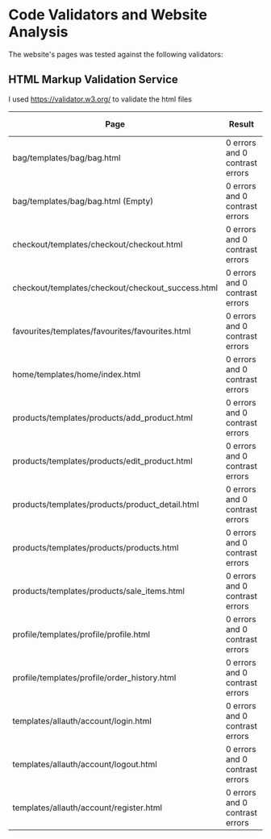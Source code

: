 # Code Validators and Website Analysis
The website's pages was tested against the following validators:

## HTML Markup Validation Service
I used https://validator.w3.org/ to validate the html files

Page | Result | Test Detail/Screenshot
------------ | ------------- | -------------
bag/templates/bag/bag.html  | 0 errors and 0 contrast errors| [Results]() 
bag/templates/bag/bag.html (Empty)  | 0 errors and 0 contrast errors| [Results]() 
checkout/templates/checkout/checkout.html | 0 errors and 0 contrast errors| [Results]()  
checkout/templates/checkout/checkout_success.html | 0 errors and 0 contrast errors| [Results]()  
favourites/templates/favourites/favourites.html | 0 errors and 0 contrast errors| [Results]()  
home/templates/home/index.html | 0 errors and 0 contrast errors| [Results]()
products/templates/products/add_product.html | 0 errors and 0 contrast errors| [Results]()
products/templates/products/edit_product.html | 0 errors and 0 contrast errors| [Results]()  
products/templates/products/product_detail.html | 0 errors and 0 contrast errors| [Results]() 
products/templates/products/products.html | 0 errors and 0 contrast errors| [Results]()   
products/templates/products/sale_items.html | 0 errors and 0 contrast errors| [Results]()     
profile/templates/profile/profile.html | 0 errors and 0 contrast errors| [Results]()  
profile/templates/profile/order_history.html | 0 errors and 0 contrast errors| [Results]()  
templates/allauth/account/login.html | 0 errors and 0 contrast errors| [Results]()
templates/allauth/account/logout.html | 0 errors and 0 contrast errors| [Results]()
templates/allauth/account/register.html | 0 errors and 0 contrast errors| [Results]() 
<br>
